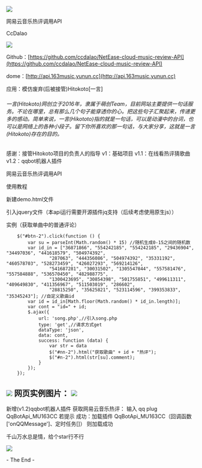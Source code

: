   

![](https://qqadapt.qpic.cn/txdocpic/0/fe1a9ab5afbcb69d711b76b177a46a8f/0)

网易云音乐热评调用API

CcDalao

![](//qqadapt.qpic.cn/txdocpic/0/818d3b98c045ccea67ce3c68a9877489/0)

Github：[https://github.com/ccdalao/NetEase-cloud-music-review-API](https://github.com/ccdalao/NetEase-cloud-music-review-API)

dome：[http://api.163music.yunun.cc](http://api.163music.yunun.cc)



应用：模仿废弃(后被接管)Hitokoto\[一言\]

###### 一言(Hitokoto)网创立于2016年，隶属于萌创Team，目前网站主要提供一句话服务。不论在哪里，总有那么几个句子能穿透你的心。把这些句子汇聚起来，传递更多的感动。简单来说，一言(Hikototo)指的就是一句话，可以是动漫中的台词，也可以是网络上的各种小段子。留下你所喜欢的那一句话，与大家分享，这就是一言(Hitokoto)存在的目的。

感谢：接管Hitokoto项目的负责人的指导
     v1：基础项目
     v1.1：在线看热评猜歌曲
     v1.2：qqbot机器人插件


网易云音乐热评调用API

使用教程

新建demo.html文件

引入jquery文件（本api运行需要开源插件jq支持（后续考虑使用原生js））

实例（获取单曲中的普通评论）

        $("#btn-2").click(function () {
            var su = parseInt(Math.random() * 15) //随机生成0-15之间的随机数
            var id_in = ["36871866", "554242185", "554242185", "29436904", "34497036", "441618579", "504974392",
                    "287063", "444356086", "504974392", "35331192", "460578703", "528273459", "426027293", "569214126",
                    "541687281", "30031502", "1305547844", "557581476", "557584888", "536570450", "482988775",
                    "1300423695", "30854398", "501755851", "499611311", "409649830", "411356967", "511503019", "286602",
                    "28815250", "35625821", "523114596", "399353833", "35345243"]; //自定义歌曲id
            var id = id_in[Math.floor(Math.random() * id_in.length)];
            var cont = "id=" + id;
            $.ajax({
                url: 'song.php',//引入song.php
                type: 'get',//请求方式get
                dataType: 'json',
                data: cont,
                success: function (data) {
                    var str = data
                    $("#nn-2").html("获取歌曲" + id + "热评");
                    $("#n-2").html(str[su].comment);
                }
            });
        });

![](//qqadapt.qpic.cn/txdocpic/0/818d3b98c045ccea67ce3c68a9877489/0)
网页实例图片：
![](http://cc.yunun.cc/usr/uploads/2018/08/2383745570.gif)
---------
新增(v1.2)qqbot机器人插件 获取网易云音乐热评：
    输入 qq plug QqBotApi_MU163CC
    若提示  成功：加载插件 QqBotApi_MU163CC（回调函数['onQQMessage']、定时任务[]） 则加载成功


千山万水总是情，给个star行不行

![](https://qqadapt.qpic.cn/txdocpic/0/d15d1ab2389655c857792cc79b70f06d/0)

\- The End -
